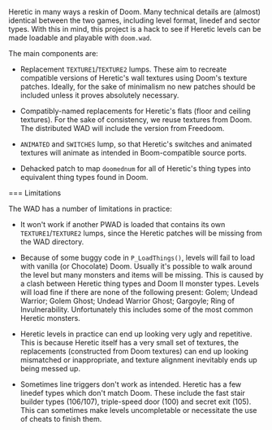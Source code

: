 Heretic in many ways a reskin of Doom. Many technical details are
(almost) identical between the two games, including level format,
linedef and sector types. With this in mind, this project is a hack to
see if Heretic levels can be made loadable and playable with `doom.wad`.

The main components are:

* Replacement `TEXTURE1`/`TEXTURE2` lumps. These aim to recreate
  compatible versions of Heretic's wall textures using Doom's texture
  patches. Ideally, for the sake of minimalism no new patches should
  be included unless it proves absolutely necessary.

* Compatibly-named replacements for Heretic's flats (floor and ceiling
  textures). For the sake of consistency, we reuse textures from Doom.
  The distributed WAD will include the version from Freedoom.

* `ANIMATED` and `SWITCHES` lump, so that Heretic's switches and
  animated textures will animate as intended in Boom-compatible source
  ports.

* Dehacked patch to map `doomednum` for all of Heretic's thing types
  into equivalent thing types found in Doom.

=== Limitations

The WAD has a number of limitations in practice:

* It won't work if another PWAD is loaded that contains its own
  `TEXTURE1`/`TEXTURE2` lumps, since the Heretic patches will be missing
  from the WAD directory.

* Because of some buggy code in `P_LoadThings()`, levels will fail to
  load with vanilla (or Chocolate) Doom. Usually it's possible to walk
  around the level but many monsters and items will be missing.
  This is caused by a clash between Heretic thing types and Doom II
  monster types. Levels will load fine if there are none of the
  following present: Golem; Undead Warrior; Golem Ghost; Undead Warrior
  Ghost; Gargoyle; Ring of Invulnerability. Unfortunately this includes
  some of the most common Heretic monsters.

* Heretic levels in practice can end up looking very ugly and
  repetitive. This is because Heretic itself has a very small set of
  textures, the replacements (constructed from Doom textures) can end up
  looking mismatched or inappropriate, and texture alignment inevitably
  ends up being messed up.

* Sometimes line triggers don't work as intended. Heretic has a few
  linedef types which don't match Doom. These include the fast stair
  builder types (106/107), triple-speed door (100) and secret exit
  (105). This can sometimes make levels uncompletable or necessitate
  the use of cheats to finish them.

